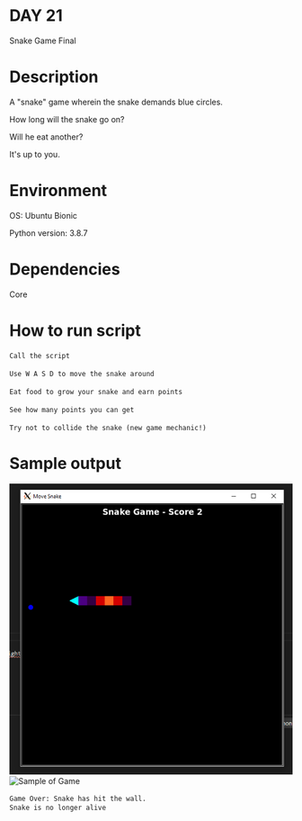 
# DAY 21

Snake Game Final

# Description

A "snake" game wherein the snake demands blue circles.

How long will the snake go on? 

Will he eat another?

It's up to you.

# Environment
OS: Ubuntu Bionic

Python version: 3.8.7

# Dependencies

Core

# How to run script
```
Call the script

Use W A S D to move the snake around 

Eat food to grow your snake and earn points

See how many points you can get

Try not to collide the snake (new game mechanic!)
```

# Sample output

![Sample of Game](https://raw.githubusercontent.com/Its-All-About-the-Journey/100daysofcode/hypermanganate/source_code/hypermanganate/day021/snake1.png)
![Sample of Game](https://raw.githubusercontent.com/Its-All-About-the-Journey/100daysofcode/hypermanganate/source_codehypermanganate/day021/snake2.png)

```
Game Over: Snake has hit the wall.
Snake is no longer alive
```
